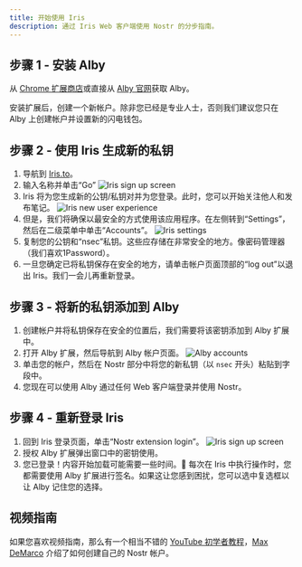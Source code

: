 ```yaml
---
title: 开始使用 Iris
description: 通过 Iris Web 客户端使用 Nostr 的分步指南。
---
```


## 步骤 1 - 安装 Alby

从 [Chrome 扩展商店](https://chrome.google.com/webstore/detail/alby-bitcoin-lightning-wa/iokeahhehimjnekafflcihljlcjccdbe)或直接从 [Alby 官网](https://getalby.com/)获取 Alby。

安装扩展后，创建一个新帐户。除非您已经是专业人士，否则我们建议您只在 Alby 上创建帐户并设置新的闪电钱包。

## 步骤 2 - 使用 Iris 生成新的私钥

1. 导航到 [Iris.to](https://iris.to)。
2. 输入名称并单击“Go” ![Iris sign up screen](/images/iris-signup.webp)
3. Iris 将为您生成新的公钥/私钥对并为您登录。此时，您可以开始关注他人和发布笔记。 ![Iris new user experience](/images/iris-nux.webp)
4. 但是，我们将确保以最安全的方式使用该应用程序。在左侧转到“Settings”，然后在二级菜单中单击“Accounts”。 ![Iris settings](/images/iris-accounts-settings.webp)
5. 复制您的公钥和“nsec”私钥。这些应存储在非常安全的地方。像密码管理器（我们喜欢1Password）。
6. 一旦您确定已将私钥保存在安全的地方，请单击帐户页面顶部的“log out”以退出 Iris。我们一会儿再重新登录。

## 步骤 3 - 将新的私钥添加到 Alby

1. 创建帐户并将私钥保存在安全的位置后，我们需要将该密钥添加到 Alby 扩展中。
2. 打开 Alby 扩展，然后导航到 Alby 帐户页面。 ![Alby accounts](/images/alby-accounts.webp)
3. 单击您的帐户，然后在 Nostr 部分中将您的新私钥（以 `nsec` 开头）粘贴到字段中。
4. 您现在可以使用 Alby 通过任何 Web 客户端登录并使用 Nostr。

## 步骤 4 - 重新登录 Iris

1. 回到 Iris 登录页面，单击“Nostr extension login”。 ![Iris sign up screen](/images/iris-signup.webp)
2. 授权 Alby 扩展弹出窗口中的密钥使用。
3. 您已登录！内容开始加载可能需要一些时间。🤙 每次在 Iris 中执行操作时，您都需要使用 Alby 扩展进行签名。如果这让您感到困扰，您可以选中复选框以让 Alby 记住您的选择。

## 视频指南

如果您喜欢视频指南，那么有一个相当不错的 [YouTube 初学者教程](https://www.youtube.com/watch?v=kifwECtwjJQ)，[Max DeMarco](https://snort.social/p/npub1lelkh3hhxw9hdwlcpk6q9t0xt9f7yze0y0nxazvzqjmre3p98x3sthkvyz) 介绍了如何创建自己的 Nostr 帐户。
